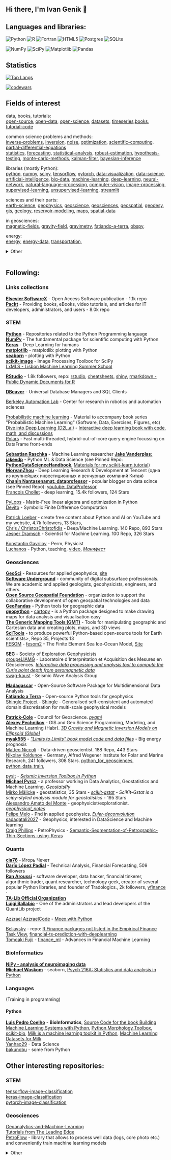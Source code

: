 ## Hi there, I'm Ivan Genik 👋

<!--
**ivgnk/ivgnk** is a ✨ _special_ ✨ repository because its `README.md` (this file) appears on your GitHub profile.

Here are some ideas to get you started:

- 🔭 I’m currently working on ...
- 🌱 I’m currently learning ...
- 👯 I’m looking to collaborate on ...
- 🤔 I’m looking for help with ...
- 💬 Ask me about ...
- 📫 How to reach me: ...
- 😄 Pronouns: ...
- ⚡ Fun fact: ...
-->
## Languages and libraries:
![Python](https://img.shields.io/badge/python-3670A0?style=for-the-badge&logo=python&logoColor=ffdd54) 
![R](https://img.shields.io/badge/r-%23276DC3.svg?style=for-the-badge&logo=r&logoColor=white)
![Fortran](https://img.shields.io/badge/Fortran-%23734F96.svg?style=for-the-badge&logo=fortran&logoColor=white)
![HTML5](https://img.shields.io/badge/html5-%23E34F26.svg?style=for-the-badge&logo=html5&logoColor=white)                  ![Postgres](https://img.shields.io/badge/postgres-%23316192.svg?style=for-the-badge&logo=postgresql&logoColor=white)
![SQLite](https://img.shields.io/badge/sqlite-%2307405e.svg?style=for-the-badge&logo=sqlite&logoColor=white)

![NumPy](https://img.shields.io/badge/numpy-%23013243.svg?style=for-the-badge&logo=numpy&logoColor=white) ![SciPy](https://img.shields.io/badge/SciPy-%230C55A5.svg?style=for-the-badge&logo=scipy&logoColor=%white) ![Matplotlib](https://img.shields.io/badge/Matplotlib-%23ffffff.svg?style=for-the-badge&logo=Matplotlib&logoColor=black) 
 ![Pandas](https://img.shields.io/badge/pandas-%23150458.svg?style=for-the-badge&logo=pandas&logoColor=white)                  



## Statistics

[![Top Langs](https://github-readme-stats.vercel.app/api/top-langs/?username=ivgnk&layout=compact)](https://github.com/ivgnk/github-readme-stats)

<!--
![Windows](https://img.shields.io/badge/Windows-0078D6?style=for-the-badge&logo=windows&logoColor=white) ![Ubuntu](https://img.shields.io/badge/Ubuntu-E95420?style=for-the-badge&logo=ubuntu&logoColor=white)

![Microsoft Office](https://img.shields.io/badge/Microsoft_Office-D83B01?style=for-the-badge&logo=microsoft-office&logoColor=white) ![LibreOffice](https://img.shields.io/badge/LibreOffice-%2318A303?style=for-the-badge&logo=LibreOffice&logoColor=white)
![Adobe Photoshop](https://img.shields.io/badge/adobe%20photoshop-%2331A8FF.svg?style=for-the-badge&logo=adobe%20photoshop&logoColor=white) ![Gimp Gnu Image Manipulation Program](https://img.shields.io/badge/Gimp-657D8B?style=for-the-badge&logo=gimp&logoColor=FFFFFF)

[![Anurag's GitHub stats](https://github-readme-stats.vercel.app/api?username=ivgnk)](https://github.com/ivgnk/github-readme-stats)
-->
[![codewars](https://www.codewars.com/users/ivgnk/badges/small)](https://www.codewars.com/users/ivgnk) 


<!--
![](https://komarev.com/ghpvc/?username=ivgnk)

[![trophy](https://github-profile-trophy.vercel.app/?username=ivgnk)](https://github.com/ryo-ma/github-profile-trophy)
[![GitHub Streak](https://github-readme-streak-stats.herokuapp.com/?user=ivgnk)](https://git.io/streak-stats)
-->

## Fields of interest             
data, books, tutorials:                
[open-source](https://github.com/topics/open-source), [open-data](https://github.com/topics/open-data), [open-science](https://github.com/topics/open-science), [datasets](https://github.com/topics/datasets), [timeseries](https://github.com/topics/timeseries),[books](https://github.com/topics/books), [tutorial-code](https://github.com/topics/tutorial-code)

common science problems and methods:          
[inverse-problems](https://github.com/topics/inverse-problems), [inversion](https://github.com/topics/inversion), [noise](https://github.com/topics/noise), [optimization](https://github.com/topics/optimization), [scientific-computing](https://github.com/topics/scientific-computing), [partial-differential-equations](https://github.com/topics/partial-differential-equations)             
[statistics](https://github.com/topics/statistics), [forecasting](https://github.com/topics/forecasting), [statistical-analysis](https://github.com/topics/statistical-analysis), [robust-estimation](https://github.com/topics/robust-estimation), [hypothesis-testing](https://github.com/topics/hypothesis-testing), [monte-carlo-methods](https://github.com/topics/monte-carlo-methods), [kalman-filter](https://github.com/topics/kalman-filter), [bayesian-inference](https://github.com/topics/bayesian-inference)                           
                    
libraries (mostly Python):                     
[python](https://github.com/topics/python),  [numpy](https://github.com/topics/numpy), [scipy](https://github.com/topics/scipy), [tensorflow](https://github.com/topics/tensorflow), [pytorch](https://github.com/topics/pytorch), [data-visualization](https://github.com/topics/data-visualization), [data-science](https://github.com/topics/data-science), [artificial-intelligence](https://github.com/topics/artificial-intelligence), [big-data](https://github.com/topics/big-data), [machine-learning](https://github.com/topics/machine-learning), [deep-learning](https://github.com/topics/deep-learning), [neural-network](https://github.com/topics/neural-network), [natural-language-processing](https://github.com/topics/natural-language-processing), [computer-vision](https://github.com/topics/computer-vision), [image-processing](https://github.com/topics/image-processing), [supervised-learning](https://github.com/topics/supervised-learning), [unsupervised-learning](https://github.com/topics/unsupervised-learning), [streamlit](https://github.com/topics/streamlit)      

sciences and their parts:                          
[earth-science](https://github.com/topics/earth-science), [geophysics](https://github.com/topics/geophysics), [geoscience](https://github.com/topics/geoscience), [geosciences](https://github.com/topics/geosciences), [geospatial](https://github.com/topics/geospatial), [geodesy](https://github.com/topics/geodesy), [gis](https://github.com/topics/gis), [geology](https://github.com/topics/geology), [reservoir-modeling](https://github.com/topics/reservoir-modeling), [maps](https://github.com/topics/maps?l=python), [spatial-data](https://github.com/topics/spatial-data)              

in geosciences:          
[magnetic-fields](https://github.com/topics/magnetic-fields), [gravity-field](https://github.com/topics/gravity-field), [gravimetry](https://github.com/topics/gravimetry), [fatiando-a-terra](https://github.com/topics/fatiando-a-terra), [obspy](https://github.com/topics/obspy),           

energy:          
[energy](https://github.com/topics/energy), [energy-data](https://github.com/topics/energy-data), [transportation](https://github.com/topics/transportation),        
<details>
   <summary>Other</summary>              

economics & finance:          
[econometrics](https://github.com/topics/econometrics), [economics](https://github.com/topics/economics), [finance](https://github.com/topics/finance),[financial-mathematics](https://github.com/topics/financial-mathematics), [financial-engineering](https://github.com/topics/financial-engineering), [quantitative-finance](https://github.com/topics/quantitative-finance), [fintech](https://github.com/topics/fintech), [trading](https://github.com/topics/trading), [technical-analysis](https://github.com/topics/technical-analysis), [algo-trading](https://github.com/topics/algo-trading), [algotrading](https://github.com/topics/algotrading), [quantitative-trading](https://github.com/topics/quantitative-trading), [quant](https://github.com/topics/quant), [backtesting](https://github.com/topics/backtesting), [stock-price-prediction](https://github.com/topics/stock-price-prediction)                                              

economics & finance data:          
[economic-data](https://github.com/topics/economic-data), [financial-data](https://github.com/topics/financial-data), [yahoo-finance](https://github.com/topics/yahoo-finance), [stock-data](https://github.com/topics/stock-data), [quant-dataset](https://github.com/topics/quant-dataset), [google-finance](https://github.com/topics/google-finance), [market-data](https://github.com/topics/market-data), [sec](https://github.com/topics/sec), [edgar](https://github.com/topics/edgar)                           
</details>
&nbsp;&nbsp;&nbsp;

## Following:                  
### Links collections 
**[Elsevier SoftwareX](https://github.com/ElsevierSoftwareX)** -  Open Access Software publication - 1.1k repo                           
**[Packt](https://github.com/PacktPublishing)** - Providing books, eBooks, video tutorials, and articles for IT developers, administrators, and users - 8.0k repo                              

### STEM
**[Python](https://github.com/python)** - Repositories related to the Python Programming language             
**[NumPy](https://github.com/numpy)** - The fundamental package for scientific computing with Python                
**[Keras](https://github.com/keras-team)** - Deep Learning for humans            
**[matplotlib](https://github.com/matplotlib)** - matplotlib: plotting with Python                  
**[seaborn](https://github.com/mwaskom/seaborn)** - plotting with Python                
**[scikit-image](https://github.com/scikit-image)** - Image Processing Toolbox for SciPy              
[LxMLS - Lisbon Machine Learning Summer School](https://github.com/LxMLS)           

**[RStudio](https://github.com/rstudio)** - 1.8k followers, repo: [rstudio](https://github.com/rstudio/rstudio), [cheatsheets](https://github.com/rstudio/cheatsheets), [shiny](https://github.com/rstudio/shiny), [rmarkdown - Public Dynamic Documents for R](https://github.com/rstudio/rmarkdown)                    


**[DBeaver](https://github.com/dbeaver)** - Universal Database Managers and SQL Clients                  

[Berkeley Automation Lab](https://github.com/BerkeleyAutomation) - Center for research in robotics and automation sciences             

[Probabilistic machine learning](https://github.com/probml) - Material to accompany book series "Probabilistic Machine Learning" (Software, Data, Exercises, Figures, etc)
[Dive into Deep Learning (D2L.ai)](https://github.com/d2l-ai) - [Interactive deep learning book with code, math, and discussions](https://d2l.ai/)                   
[Polars](https://github.com/pola-rs) - Fast multi-threaded, hybrid-out-of-core query engine focussing on DataFrame front-ends     

**[Sebastian Raschka](https://github.com/rasbt)** - Machine Learning researcher
[**Jake Vanderplas: jakevdp**](https://github.com/jakevdp) - Python ML & Data Science (see Pinned Repo: [**PythonDataScienceHandbook**](https://github.com/jakevdp/PythonDataScienceHandbook), [Materials for my scikit-learn tutorial](https://github.com/jakevdp/sklearn_tutorial))                      
[**MorvanZhou**](https://github.com/MorvanZhou) - Deep Learning Research & Development at Tencent (одна из крупнейших инвестиционных и венчурных компаний Китая)                                  
[**Chanin Nantasenamat: dataprofessor**](https://github.com/dataprofessor) - popular blogger on data scince (see Pinned Repo): [youtube: DataProfessor](https://www.youtube.com/@DataProfessor)                                 
[François Chollet](https://github.com/fchollet) - deep learning,  15.4k followers, 124 Stars

[PyLops](https://github.com/PyLops) - Matrix-Free linear algebra and optimization in Python               
[Devito](https://github.com/devitocodes) - Symbolic Finite Difference Computation                             

[Patrick Loeber](https://github.com/patrickloeber)  -  create free content about Python and AI on YouTube and my website, 4.7k followers, 13 Stars,  
[Chris / ChristosChristofidis](https://github.com/ChristosChristofidis) -  Deep/Machine Learning. 140 Repo, 893 Stars                              
[Jesper Dramsch](https://github.com/JesperDramsch) - Scientist for Machine Learning. 100 Repo, 326 Stars                        

[Konstantin Gavrilov](https://github.com/konstgav) - Perm, Physicist                          
[Luchanos](https://github.com/luchanos) - Python, teaching, [video](https://www.youtube.com/@luchanos), *[Манифест](https://github.com/luchanos/treasury)*


### Geosciences   
**[GeoSci](https://github.com/geoscixyz)** - Resources for applied geophysics, [site](https://geosci.xyz/)                     
**[Software Underground](https://github.com/softwareunderground)** - community of digital subsurface professionals. We are academic and applied geologists, geophysicists, engineers, and others.         
**[Open Source Geospatial Foundation](https://github.com/OSGeo)** - organization to support the collaborative development of open geospatial technologies and data            
**[GeoPandas](https://github.com/geopandas)** - Python tools for geographic data              
**[geopython](https://github.com/geopython)** - [cartopy](https://github.com/SciTools/cartopy) - is a Python package designed to make drawing maps for data analysis and visualisation easy           
**[The Generic Mapping Tools (GMT)](https://github.com/GenericMappingTools)** - Tools for manipulating geographic and Cartesian data and creating plots, maps, and 3D views             
**[SciTools](https://github.com/SciTools)** - to produce powerful Python-based open-source tools for Earth scientists>, Repo 35, Projects 13                      
[FESOM](https://github.com/FESOM) - [fesom2](https://github.com/FESOM/fesom2) - The Finite Element Sea Ice-Ocean Model, [Site](https://fesom.de)                    

                

**[SEG](https://github.com/seg)** - Society of Exploration Geophysicists           
[groupeLIAMG](https://github.com/groupeLIAMG) - Laboratoire d'Interprétation et Acquisition des Mesures en Géosciences. *[Interactive data processing and analysis tool to compute the Curie point depth from aeromagnetic data](https://github.com/groupeLIAMG/pycpd)*                                                                       
[swag-kaust](https://github.com/swag-kaust) - Seismic Wave Analysis Group  

**[Madagascar](https://github.com/ahay)** - Open-Source Software Package for Multidimensional Data Analysis                               
**[Fatiando a Terra](https://github.com/fatiando)** - Open-source Python tools for geophysics             
[Shingle Project](https://github.com/shingleproject) - [Shingle](https://github.com/shingleproject/Shingle) - Generalised self-consistent and automated domain discretisation for multi-scale geophysical models         

**[Patrick-Cole](https://github.com/Patrick-Cole)** - Council for Geoscience. *[pygmi](https://github.com/Patrick-Cole/pygmi)*              
**[Alexey Pechnikov](https://github.com/mobigroup)** - GIS and Geo Science Programming, Modeling, and Machine Learning (Habr). *[3D Gravity and Magnetic Inversion Models on Ellipsoid (Globe)](https://github.com/mobigroup/ellipsoid)*         
**[myak555](https://github.com/myak555)** - *["Limits to Limits" book model code and data files](https://github.com/myak555/LIMITS_TO_LIMITS)* - Big energy prognosis                   
[Matteo Niccoli](https://github.com/mycarta) - Data-driven geoscientist. 188 Repo, 443 Stars                              
[Nikolay Koldunov](https://github.com/koldunovn) - Germany, Alfred Wegener Institute for Polar and Marine Research,  241 followers, 308 Stars. [python_for_geosciences](https://github.com/koldunovn/python_for_geosciences), [python_data_train](https://github.com/koldunovn/python_data_train),               

[pysit](https://github.com/pysit) - *[Seismic Inversion Toolbox in Python](https://pysit.readthedocs.io/en/latest/)*               
**[Michael Pyrcz](https://github.com/GeostatsGuy)** - a professor working in Data Analytics, Geostatistics and Machine Learning. *[GeostatsPy
](https://github.com/GeostatsGuy/GeostatsPy)*          
[Mirko Mälicke](https://github.com/mmaelicke) -  geostatistics, 35 Stars - *[scikit-gstat](https://github.com/mmaelicke/scikit-gstat) - SciKit-Gstat is a scipy-styled analysis module for geostatistics* - 195 Stars                    
[Alessandro Amato del Monte](https://github.com/aadm) - geophysicist/explorationist. *[geophysical_notes](https://github.com/aadm/geophysical_notes)*                
[Felipe Melo](https://github.com/ffigura) - Phd in applied geophysics. *[Euler-deconvolution](https://github.com/ffigura/Euler-deconvolution-python)*
[sadaqatali2027](https://github.com/sadaqatali2027) - Geophysics, interested in DataScience and Machine learning                  
[Craig Phillips](https://github.com/Philliec459) - PetroPhysics - [Semantic-Segmentation-of-Petrographic-Thin-Sections-using-Keras](https://github.com/Philliec459/Semantic-Segmentation-of-Petrographic-Thin-Sections-using-Keras)


### Quants          
**[cia76](https://github.com/cia76)** - Игорь Чечет              
**[Darío López Padial](https://github.com/bukosabino)** - Technical Analysis, Financial Forecasting, 509 followers                               
**[Ran Aroussi](https://github.com/ranaroussi)** - software developer, data hacker, financial tinkerer, algorithmic trader, quant researcher, technology geek, creator of several popular Python libraries, and founder of Tradologics., 2k followers, [yfinance](https://github.com/ranaroussi/yfinance)  ·             
**[TA-Lib Official Organization](https://github.com/TA-Lib)**                     
**[Luigi Ballabio](https://github.com/lballabio)** - One of the administrators and lead developers of the QuantLib project                        

[Azzrael AzzraelCode](https://github.com/AzzraelCode) - [Moex with Python](https://www.youtube.com/playlist?list=PLWVnIRD69wY62qRnOw8EjaKyC8buYe1GH)


[Beliavsky](https://github.com/Beliavsky) - repo: [R Finance packages not listed in the Empirical Finance Task View](https://github.com/Beliavsky/R-Finance-Task-View-Supplement), [financial-ts-prediction-with-deeplearning](https://github.com/Beliavsky/financial-ts-prediction-with-deeplearning)            
[Tomoaki Fujii](https://github.com/jjakimoto) - [finance_ml](https://github.com/jjakimoto/finance_ml) - Advances in Financial Machine Learning                     

### BioInformatics           
**[NiPy - analysis of neuroimaging data](https://github.com/nipy)**      
[**Michael Waskom**](https://github.com/mwaskom) - seaborn, [Psych 216A: Statistics and data analysis in Python](https://github.com/mwaskom/Psych216)                 

### Languages           
(Training in programming)          
#### Python        
[**Luis Pedro Coelho**](https://github.com/luispedro) - **BioInformatics**, [Source Code for the book Building Machine Learning Systems with Python](https://github.com/luispedro/BuildingMachineLearningSystemsWithPython), [Python Morphology Toolbox](https://github.com/luispedro/pymorph), [scikit-bio](https://github.com/luispedro/scikit-bio), [Milk is a machine learning toolkit in Python](https://github.com/luispedro/milk), [Machine Learning Datasets for Milk](https://github.com/luispedro/milksets)              
[Yanhao29](https://github.com/Yanhao29) - Data Science                    
[bakunobu](https://github.com/bakunobu) - some from Python              

## Other interesting repositories:                  
### STEM
[tensorflow-image-classification](https://github.com/rdcolema/tensorflow-image-classification)              
[keras-image-classification](https://github.com/rdcolema/keras-image-classification)       
[pytorch-image-classification](https://github.com/rdcolema/pytorch-image-classification)                 

### Geosciences   
[Geoanalytics-and-Machine-Learning](https://github.com/victsnet/Geoanalytics-and-Machine-Learning)             
[Tutorials from The Leading Edge](https://github.com/71unxv/tutorials-2016)            
[PetroFlow](https://github.com/sadaqatali2027/petroflow-1) - library that allows to process well data (logs, core photo etc.) and conveniently train machine learning models              


<details>
  <summary>Other</summary>
 
### Quants          
[**2022 The Top 21 Python Trading Tools (September 2023)**](https://analyzingalpha.com/python-trading-tools)

[Tradologics (Cloud Python Trading Tools)](https://tradologics.gitbook.io/docs-concepts)

[Financial Data that drives your success Access stocks, forex and other financial assets from anywhere at any time](https://twelvedata.com)

- - -
[Technical Analysis - Github](https://github.com/topics/technical-analysis?l=python) -  173 public repositories                    
[Technical Analysis - PyPi](https://pypi.org/search/?q=Technical+Analysis)                   

[Technical Analysis Library in Python](https://github.com/bukosabino/ta)  816 forks, 3.8k stars         


### Languages          
**[Github Ranking: A list of the most github stars and forks repositories.](https://github.com/EvanLi/Github-Ranking)**                             
[Top 100 Stars in Python](https://github.com/EvanLi/Github-Ranking/blob/master/Top100/Python.md)                       
[Top 100 Stars in R](https://github.com/EvanLi/Github-Ranking/blob/master/Top100/R.md)                
[Top 100 Stars in Julia](https://github.com/EvanLi/Github-Ranking/blob/master/Top100/Julia.md)            
[Top 100 Stars in MATLAB](https://github.com/EvanLi/Github-Ranking/blob/master/Top100/MATLAB.md)            

[Top 100 Stars in Ruby](https://github.com/EvanLi/Github-Ranking/blob/master/Top100/Ruby.md)            
[Top 100 Stars in C#](https://github.com/EvanLi/Github-Ranking/blob/master/Top100/CSharp.md)                 
[Top 100 Stars in C++](https://github.com/EvanLi/Github-Ranking/blob/master/Top100/CPP.md)                


#### Fortran
**[Fortran-lang](https://github.com/fortran-lang)** - main Fortran community                        
**[Beliavsky](https://github.com/Beliavsky)** - repo: **[Fortran code on GitHub](https://github.com/Beliavsky/Fortran-code-on-GitHub)**, **[Fortran Tools](https://github.com/Beliavsky/Fortran-Tools)**, [Fortran-related books](https://github.com/Beliavsky/Fortran-related-books), [A Cheatsheet for Fortran 2008 Syntax: Comparison with Python 3](https://github.com/Beliavsky/fortran-vs-python), [Fortran 90 codes of John Burkardt by category](https://github.com/Beliavsky/Burkardt-Fortran-90), [Fortran-tools-on-GitHub](https://github.com/Beliavsky/Fortran-tools-on-GitHub)                       

Как установить компилятор gcc / g++ для Windows: [1 text](https://programforyou.ru/poleznoe/kak-ustanovit-gcc-dlya-windows), [2 video eng](https://www.youtube.com/watch?v=2bZfdWCMBMI), [3 video rus](https://www.youtube.com/watch?v=TGpYh9X1PYk)                 
[Last Fortran, C and C++ for Windows](http://www.equation.com/servlet/equation.cmd?fa=fortran)            
https://sourceforge.net/projects/mingw/files/MinGW             
https://osdn.net/projects/mingw                         
[Eclipse Fortran Development User Guide](https://help.eclipse.org/latest)               
[**Как правильно настроить среду разработки для FORTRAN**](https://ru.anyquestion.info/a/kak-pravilno-nastroit-sredu-razrabotki-dlya-fortran)                  

**[Fortran compilers](https://en.wikipedia.org/wiki/List_of_compilers#Fortran_compilers)**: [GNU Fortran (GFortran)](https://www.gnu.org/software/gcc/), [Intel Fortran Compiler
](), [Flang](https://flang.llvm.org/), [Silverfrost Fortran FTN95](https://www.silverfrost.com/11/ftn95_overview.aspx), [AMD Optimizing C/C++ Compiler
](https://en.wikipedia.org/wiki/AMD_Optimizing_C/C%2B%2B_Compiler) - only Linux, [Oracle Developer Studio
](https://en.wikipedia.org/wiki/Oracle_Developer_Studio) - only Linux            
**[Fortran IDE](https://en.wikipedia.org/wiki/Comparison_of_integrated_development_environments#Fortran)**:                      
[List of Fortran numerical libraries](https://en.wikipedia.org/wiki/List_of_numerical_libraries#Fortran)
[Fortran Package Manager](https://fpm.fortran-lang.org/)


#### Basic
2023 [**Visual Basic.NET**](https://en.wikipedia.org/wiki/Visual_Basic_(.NET)) - 
2022 [**MapBasic**](https://en.wikipedia.org/wiki/MapBasic)
2023 [**B4X**](https://en.wikipedia.org/wiki/B4X) - with IDE
2023 [Gambas](https://en.wikipedia.org/wiki/Gambas) - Linux, with IDE
2023 [Small-Visual-Basic](https://github.com/VBAndCs/sVB-Small-Visual-Basic) - with IDE
2023 [FreeBASIC](https://en.wikipedia.org/wiki/FreeBASIC)
2023 [Yabasic](https://en.wikipedia.org/wiki/Yabasic)
2023 [SmallBASIC](https://en.wikipedia.org/wiki/SmallBASIC)
2022 [QB64](https://en.wikipedia.org/wiki/QB64)
2022 [ThinBasic](https://en.wikipedia.org/wiki/ThinBasic) - with IDE
2021 [WxBasic](https://en.wikipedia.org/wiki/WxBasic)
2020 [Basic-256](https://en.wikipedia.org/wiki/Basic-256) - with IDE


- - - 
### Работа с Gihub, оформление профиля и README-файла / Working with Github, creating a profile and a README file            
GitHub: [Закрепление элементов в профиле](https://docs.github.com/ru/account-and-profile/setting-up-and-managing-your-github-profile/customizing-your-profile/pinning-items-to-your-profile)/[Pinning items to your profile
](https://docs.github.com/en/account-and-profile/setting-up-and-managing-your-github-profile/customizing-your-profile/pinning-items-to-your-profile)             
GitHub: [Написание математических выражений](https://docs.github.com/ru/get-started/writing-on-github/working-with-advanced-formatting/writing-mathematical-expressions)

2022 [Оформляем README-файл профиля на GitHub](https://habr.com/ru/articles/649363)        
2022 [Как креативно оформить профиль на GitHub, чтобы он привлекал внимание](https://proglib.io/p/kak-kreativno-oformit-profil-na-github-chtoby-on-privlekal-vnimanie-2022-03-17)                

[GitHub spoiler markdown.md](https://gist.github.com/jbsulli/03df3cdce94ee97937ebda0ffef28287)

**markdown-badges**: [1](https://github.com/Ileriayo/markdown-badges), [2](https://github.com/devicons/devicon)             
[Basic writing and formatting syntax](https://docs.github.com/en/get-started/writing-on-github/getting-started-with-writing-and-formatting-on-github/basic-writing-and-formatting-syntax)           
[Персонализация профиля](https://docs.github.com/ru/account-and-profile/setting-up-and-managing-your-github-profile/customizing-your-profile/personalizing-your-profile)              

**Примеры оформления**: [JesperDramsch](https://github.com/JesperDramsch), [daniilshat](https://github.com/daniilshat/daniilshat)

2018 [How to add empty spaces into MD markdown readme on GitHub?](https://stackoverflow.com/questions/44810511/how-to-add-empty-spaces-into-md-markdown-readme-on-github)

2021 [Как вставить картинку в README.md на GitHub](https://gist.github.com/oleglomako/d483f4bc8446ae11013fb6f17f979c79)      
- - -
### Tex/Latex
**[Математические формулы в LaTeX](https://ru.wikibooks.org/wiki/Математические_формулы_в_LaTeX) / [LaTeX/Mathematics](https://en.wikibooks.org/wiki/LaTeX/Mathematics)**

2021 Осваиваем LaTeX за 30 минут https://habr.com/ru/companies/ruvds/articles/574352/
Увеличить размер уравнений/Increase the size of the equations                   
https://fkn.ktu10.com/?q=node/6682                  
https://tex.stackexchange.com/questions/3703/make-equations-large                


</details>
